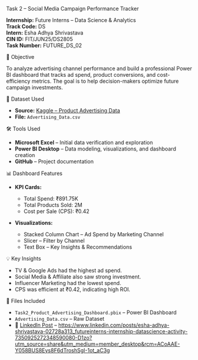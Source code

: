 Task 2 – Social Media Campaign Performance Tracker

**Internship:** Future Interns – Data Science & Analytics  
**Track Code:** DS  
**Intern:** Esha Adhya Shrivastava  
**CIN ID:** FIT/JUN25/DS2805  
**Task Number:** FUTURE_DS_02  

🎯 Objective

To analyze advertising channel performance and build a professional Power BI dashboard that tracks ad spend, product conversions, and cost-efficiency metrics. The goal is to help decision-makers optimize future campaign investments.

📁 Dataset Used

- **Source:** [Kaggle – Product Advertising Data](https://www.kaggle.com/datasets/singhnavjot2062001/product-advertising-data)
- **File:** `Advertising_Data.csv`

🛠️ Tools Used

- **Microsoft Excel** – Initial data verification and exploration  
- **Power BI Desktop** – Data modeling, visualizations, and dashboard creation  
- **GitHub** – Project documentation  

📊 Dashboard Features

- **KPI Cards:**  
  - Total Spend: ₹891.75K  
  - Total Products Sold: 2M  
  - Cost per Sale (CPS): ₹0.42  

- **Visualizations:**  
  - Stacked Column Chart – Ad Spend by Marketing Channel  
  - Slicer – Filter by Channel  
  - Text Box – Key Insights & Recommendations  

💡 Key Insights

- TV & Google Ads had the highest ad spend.  
- Social Media & Affiliate also saw strong investment.  
- Influencer Marketing had the lowest spend.  
- CPS was efficient at ₹0.42, indicating high ROI.

📂 Files Included

- `Task2_Product_Advertising_Dashboard.pbix` – Power BI Dashboard  
- `Advertising_Data.csv` – Raw Dataset  
- 🔗 [LinkedIn Post](#) – https://www.linkedin.com/posts/esha-adhya-shrivastava-02728a313_futureinterns-internship-datascience-activity-7350925272348590080-D1zo?utm_source=share&utm_medium=member_desktop&rcm=ACoAAE-Y058BUS8Eys8F6dTroshSgI-1ot_aC3g
